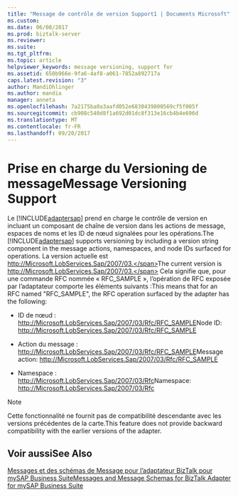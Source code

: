 ```yaml
---
title: "Message de contrôle de version Support1 | Documents Microsoft"
ms.custom: 
ms.date: 06/08/2017
ms.prod: biztalk-server
ms.reviewer: 
ms.suite: 
ms.tgt_pltfrm: 
ms.topic: article
helpviewer_keywords: message versioning, support for
ms.assetid: 650b966e-9fa6-4af8-a061-7852a892717a
caps.latest.revision: "3"
author: MandiOhlinger
ms.author: mandia
manager: anneta
ms.openlocfilehash: 7a2175ba0a3aafd052e6830439800569cf5f005f
ms.sourcegitcommit: cb908c540d8f1a692d01dc8f313e16cb4b4e696d
ms.translationtype: MT
ms.contentlocale: fr-FR
ms.lasthandoff: 09/20/2017
---
```

# <a name="message-versioning-support"></a><span data-ttu-id="95c85-102">Prise en charge du Versioning de message</span><span class="sxs-lookup"><span data-stu-id="95c85-102">Message Versioning Support</span></span>
<span data-ttu-id="95c85-103">Le [!INCLUDE[adaptersap](../../includes/adaptersap-md.md)] prend en charge le contrôle de version en incluant un composant de chaîne de version dans les actions de message, espaces de noms et les ID de nœud signalées pour les opérations.</span><span class="sxs-lookup"><span data-stu-id="95c85-103">The [!INCLUDE[adaptersap](../../includes/adaptersap-md.md)] supports versioning by including a version string component in the message actions, namespaces, and node IDs surfaced for operations.</span></span> <span data-ttu-id="95c85-104">La version actuelle est http://Microsoft.LobServices.Sap/2007/03.</span><span class="sxs-lookup"><span data-stu-id="95c85-104">The current version is http://Microsoft.LobServices.Sap/2007/03.</span></span> <span data-ttu-id="95c85-105">Cela signifie que, pour une commande RFC nommée « RFC_SAMPLE », l’opération de RFC exposée par l’adaptateur comporte les éléments suivants :</span><span class="sxs-lookup"><span data-stu-id="95c85-105">This means that for an RFC named "RFC_SAMPLE", the RFC operation surfaced by the adapter has the following:</span></span>  
  
-   <span data-ttu-id="95c85-106">ID de nœud : http://Microsoft.LobServices.Sap/2007/03/Rfc/RFC_SAMPLE</span><span class="sxs-lookup"><span data-stu-id="95c85-106">Node ID: http://Microsoft.LobServices.Sap/2007/03/Rfc/RFC_SAMPLE</span></span>  
  
-   <span data-ttu-id="95c85-107">Action du message : http://Microsoft.LobServices.Sap/2007/03/Rfc/RFC_SAMPLE</span><span class="sxs-lookup"><span data-stu-id="95c85-107">Message action: http://Microsoft.LobServices.Sap/2007/03/Rfc/RFC_SAMPLE</span></span>  
  
-   <span data-ttu-id="95c85-108">Namespace : http://Microsoft.LobServices.Sap/2007/03/Rfc</span><span class="sxs-lookup"><span data-stu-id="95c85-108">Namespace: http://Microsoft.LobServices.Sap/2007/03/Rfc</span></span>  
  
> [!NOTE]
>  <span data-ttu-id="95c85-109">Cette fonctionnalité ne fournit pas de compatibilité descendante avec les versions précédentes de la carte.</span><span class="sxs-lookup"><span data-stu-id="95c85-109">This feature does not provide backward compatibility with the earlier versions of the adapter.</span></span>  
  
## <a name="see-also"></a><span data-ttu-id="95c85-110">Voir aussi</span><span class="sxs-lookup"><span data-stu-id="95c85-110">See Also</span></span>  
 [<span data-ttu-id="95c85-111">Messages et des schémas de Message pour l’adaptateur BizTalk pour mySAP Business Suite</span><span class="sxs-lookup"><span data-stu-id="95c85-111">Messages and Message Schemas for BizTalk Adapter for mySAP Business Suite</span></span>](../../adapters-and-accelerators/adapter-sap/messages-and-message-schemas-for-biztalk-adapter-for-mysap-business-suite.md)